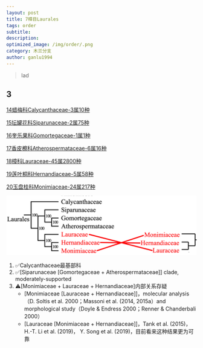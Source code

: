 ```yaml
---
layout: post
title: 7樟目Laurales
tags: order    
subtitle: 
description: 
optimized_image: /img/order/.png
category: 木兰分支
author: ganlu1994  
---
```


> lad

## 3

[14蜡梅科Calycanthaceae-3属10种](https://ganlu1994.github.io/14蜡梅科Calycanthaceae/)

[15坛罐花科Siparunaceae-2属75种](https://ganlu1994.github.io/15坛罐花科Siparunaceae/)

[16奎乐果科Gomortegaceae-1属1种](https://ganlu1994.github.io/16奎乐果科Gomortegaceae/)

[17香皮檫科Atherospermataceae-6属16种](https://ganlu1994.github.io/17香皮檫科Atherospermataceae/)

[18樟科Lauraceae-45属2800种](https://ganlu1994.github.io/18樟科Lauraceae/)

[19莲叶桐科Hernandiaceae-5属58种](https://ganlu1994.github.io/19莲叶桐科Hernandiaceae/)

[20玉盘桂科Monimiaceae-24属217种](https://ganlu1994.github.io/20玉盘桂科Monimiaceae/)

![](/img/phylo/64-07樟目.png)

1. ✅Calycanthaceae最基部科
2. ✅[Siparunaceae [Gomortegaceae + Atherospermataceae]] clade, moderately-supported
3. ⚠️[Monimiaceae + Lauraceae + Hernandiaceae]内部关系存疑
    * [Monimiaceae [Lauraceae + Hernandiaceae]]，molecular analysis（D. Soltis et al. 2000；Massoni et al. (2014, 2015a）and morphological study（Doyle & Endress 2000；Renner & Chanderbali 2000）
    * [Lauraceae [Monimiaceae + Hernandiaceae]]，Tank et al. (2015)，H.-T. Li et al. (2019)， Y. Song et al. (2019)，目前看来这种结果更为可靠